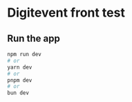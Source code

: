 # Digitevent front test

## Run the app

```bash
npm run dev
# or
yarn dev
# or
pnpm dev
# or
bun dev
```
